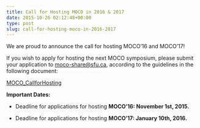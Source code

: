 ```yaml
---
title: Call for Hosting MOCO in 2016 & 2017
date: 2015-10-26 02:12:48+00:00
type: post
slug: call-for-hosting-moco-in-2016-2017
---
```


We are proud to announce the call for hosting MOCO’16 and MOCO’17!

If you wish to apply for hosting the next MOCO symposium, please submit your application to [moco-share@sfu.ca](mailto:moco-share@sfu.ca), according to the guidelines in the following document:

[MOCO_CallforHosting](/documents/MOCO_CallforHosting.pdf)

**Important Dates:**




  * Deadline for applications for hosting **MOCO’16: November 1st, 2015.**


  * Deadline for applications for hosting **MOCO’17: January 10th, 2016.**
